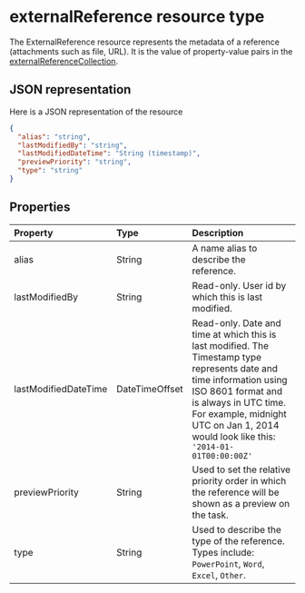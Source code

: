 # externalReference resource type

The ExternalReference resource represents the metadata of a reference (attachments such as file, URL). It is the value of property-value pairs in the [externalReferenceCollection](externalreferencecollection.md).

## JSON representation

Here is a JSON representation of the resource

<!-- {
  "blockType": "resource",
  "optionalProperties": [

  ],
  "@odata.type": "microsoft.graph.externalReference"
}-->

```json
{
  "alias": "string",
  "lastModifiedBy": "string",
  "lastModifiedDateTime": "String (timestamp)",
  "previewPriority": "string",
  "type": "string"
}

```
## Properties
| Property	   | Type	|Description|
|:---------------|:--------|:----------|
|alias|String| A name alias to describe the reference. |
|lastModifiedBy|String| Read-only. User id by which this is last modified. |
|lastModifiedDateTime|DateTimeOffset| Read-only. Date and time at which this is last modified. The Timestamp type represents date and time information using ISO 8601 format and is always in UTC time. For example, midnight UTC on Jan 1, 2014 would look like this: `'2014-01-01T00:00:00Z'`|
|previewPriority|String| Used to set the relative priority order in which the reference will be shown as a preview on the task. |
|type|String| Used to describe the type of the reference. Types include: `PowerPoint`, `Word`, `Excel`, `Other`.|

<!-- uuid: 8fcb5dbc-d5aa-4681-8e31-b001d5168d79
2015-10-25 14:57:30 UTC -->
<!-- {
  "type": "#page.annotation",
  "description": "externalReference resource",
  "keywords": "",
  "section": "documentation",
  "tocPath": ""
}-->